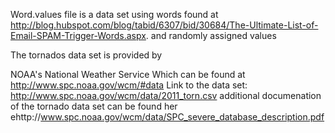 Word.values file is a data set using words found at http://blog.hubspot.com/blog/tabid/6307/bid/30684/The-Ultimate-List-of-Email-SPAM-Trigger-Words.aspx.
and randomly assigned values

The tornados data set is provided by 

NOAA's National Weather Service 
Which can be found at http://www.spc.noaa.gov/wcm/#data
Link to the data set: http://www.spc.noaa.gov/wcm/data/2011_torn.csv
additional documenation of the tornado data set can be found her ehttp://www.spc.noaa.gov/wcm/data/SPC_severe_database_description.pdf
